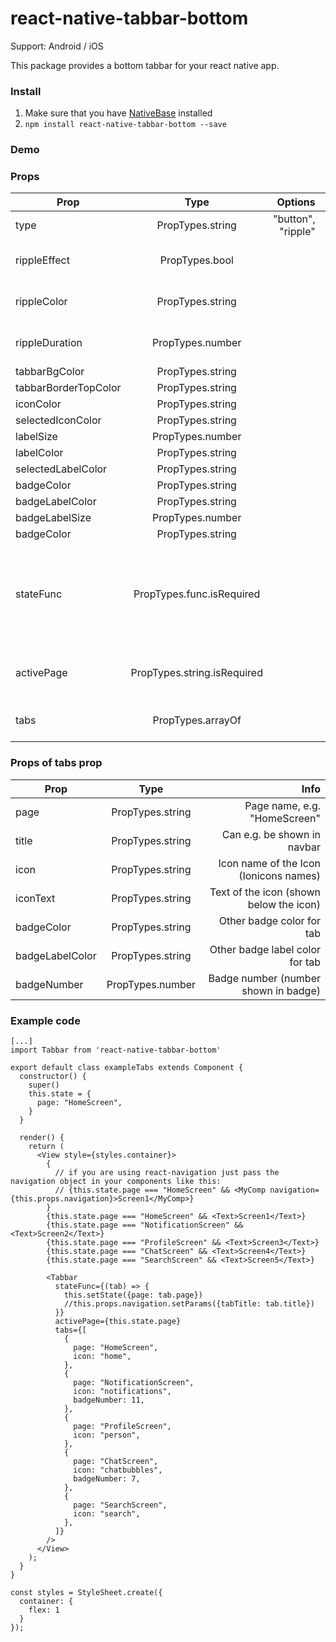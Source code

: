 # react-native-tabbar-bottom
Support: Android / iOS

This package provides a bottom tabbar for your react native app. 

### Install
1) Make sure that you have [NativeBase](https://github.com/GeekyAnts/NativeBase) installed
2) `npm install react-native-tabbar-bottom --save`

### Demo



### Props
| Prop        | Type           | Options | Default  | Info
| ------------- |:-------------:| -----:| -----:| -----:|
| type      | PropTypes.string | "button", "ripple" | "button"
| rippleEffect     | PropTypes.bool      |     | true | only for type === "ripple"
| rippleColor | PropTypes.string |  | "green" | only for type === "ripple"
| rippleDuration | PropTypes.number |   | 280 | only for type === "ripple"
| tabbarBgColor | PropTypes.string |   | "#16394f" | 
| tabbarBorderTopColor | PropTypes.string |   | null | 
| iconColor | PropTypes.string |   | "#ccc" | 
| selectedIconColor | PropTypes.string |   | "#fff" | 
| labelSize | PropTypes.number |   | 12 | 
| labelColor | PropTypes.string |   | "#ccc" | 
| selectedLabelColor | PropTypes.string | | "#fff" |
| badgeColor | PropTypes.string |   | "#dd463b" | 
| badgeLabelColor | PropTypes.string |   | "#fff" | 
| badgeLabelSize | PropTypes.number |   | 11 | 
| badgeColor | PropTypes.string |   | "#dd463b" | 
| stateFunc | PropTypes.func.isRequired |   |  | Required. Pass in function to update state. Format: (tab) => {..}
| activePage | PropTypes.string.isRequired |   |  | Required. Pass in active page.
| tabs | PropTypes.arrayOf |   |  | Required. Pass in tab data

### Props of tabs prop

| Prop        | Type            | Info
| ------------- |:-------------:|  -----:|
| page      | PropTypes.string |  Page name, e.g. "HomeScreen"
| title     | PropTypes.string  |  Can e.g. be shown in navbar
| icon | PropTypes.string | Icon name of the Icon (Ionicons names)
| iconText | PropTypes.string | Text of the icon (shown below the icon)
| badgeColor | PropTypes.string | Other badge color for tab
| badgeLabelColor | PropTypes.string | Other badge label color for tab
| badgeNumber | PropTypes.number | Badge number (number shown in badge)

### Example code

```
[...]
import Tabbar from 'react-native-tabbar-bottom'

export default class exampleTabs extends Component {
  constructor() {
    super()
    this.state = {
      page: "HomeScreen",
    }
  }

  render() {
    return (
      <View style={styles.container}>
        {
          // if you are using react-navigation just pass the navigation object in your components like this:
          // {this.state.page === "HomeScreen" && <MyComp navigation={this.props.navigation}>Screen1</MyComp>}
        }
        {this.state.page === "HomeScreen" && <Text>Screen1</Text>}
        {this.state.page === "NotificationScreen" && <Text>Screen2</Text>}
        {this.state.page === "ProfileScreen" && <Text>Screen3</Text>}
        {this.state.page === "ChatScreen" && <Text>Screen4</Text>}
        {this.state.page === "SearchScreen" && <Text>Screen5</Text>}

        <Tabbar
          stateFunc={(tab) => {
            this.setState({page: tab.page})
            //this.props.navigation.setParams({tabTitle: tab.title})
          }}
          activePage={this.state.page}
          tabs={[
            {
              page: "HomeScreen",
              icon: "home",
            },
            {
              page: "NotificationScreen",
              icon: "notifications",
              badgeNumber: 11,
            },
            {
              page: "ProfileScreen",
              icon: "person",
            },
            {
              page: "ChatScreen",
              icon: "chatbubbles",
              badgeNumber: 7,
            },
            {
              page: "SearchScreen",
              icon: "search",
            },
          ]}
        />
      </View>
    );
  }
}

const styles = StyleSheet.create({
  container: {
    flex: 1
  }
});
```
